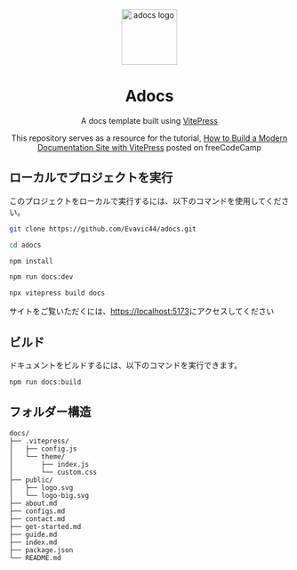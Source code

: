 <div align="center">
  <img src="https://adocs.vercel.app/logo-big.svg" width="100px" height="100px" alt="adocs logo" />
  <h1>Adocs</h1>
  <p>A docs template built using <a href="https://vitepress.vuejs.org">VitePress</a></p>
  <p>This repository serves as a resource for the tutorial, <a href="https://www.freecodecamp.org/news/how-to-build-a-modern-documentation-site-with-vitepress/">How to Build a Modern Documentation Site with VitePress</a> posted on freeCodeCamp</p>
</div>

## ローカルでプロジェクトを実行

このプロジェクトをローカルで実行するには、以下のコマンドを使用してください。

```bash
git clone https://github.com/Evavic44/adocs.git

cd adocs

npm install

npm run docs:dev

npx vitepress build docs
```

サイトをご覧いただくには、[https://localhost:5173](https://localhost:5173)にアクセスしてください

## ビルド
ドキュメントをビルドするには、以下のコマンドを実行できます。

```bash
npm run docs:build
```

## フォルダー構造

```
docs/
├── .vitepress/
│   ├── config.js
│   └── theme/
│       ├── index.js
│       └── custom.css
├── public/
│   ├── logo.svg
│   └── logo-big.svg
├── about.md
├── configs.md
├── contact.md
├── get-started.md
├── guide.md
├── index.md
├── package.json
└── README.md
```